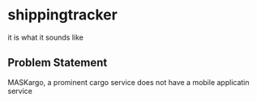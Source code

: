# shippingtracker
it is what it sounds like

## Problem Statement
MASKargo, a prominent cargo service does not have a mobile applicatin service
